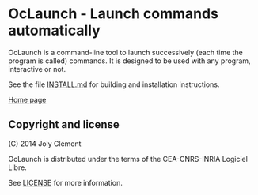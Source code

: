 <!--- OASIS_START --->
<!--- DO NOT EDIT (digest: 86ee484823984b779adcbdcbe0eb8842) --->

OcLaunch - Launch commands automatically
========================================

OcLaunch is a command-line tool to launch successively (each time the program
is called) commands. It is designed to be used with any program, interactive
or not.

See the file [INSTALL.md](INSTALL.md) for building and installation
instructions.

[Home page](https://gitlab.com/WzukW/oclaunch")

Copyright and license
---------------------

(C) 2014 Joly Clément

OcLaunch is distributed under the terms of the CEA-CNRS-INRIA Logiciel Libre.

See [LICENSE](LICENSE) for more information.

<!--- OASIS_STOP --->
